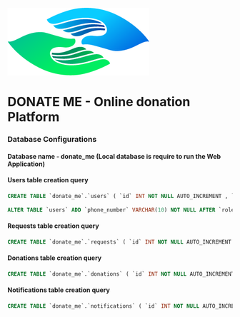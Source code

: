 ![image info](./public/images/logo.png)

# DONATE ME - Online donation Platform

### Database Configurations

#### Database name - donate_me (Local database is require to run the Web Application)

#### Users table creation query

~~~~sql
CREATE TABLE `donate_me`.`users` ( `id` INT NOT NULL AUTO_INCREMENT , `first_name` VARCHAR(20) NOT NULL , `last_name` VARCHAR(20) NOT NULL , `email` VARCHAR(50) NOT NULL , `password` VARCHAR(255) NOT NULL , `role` VARCHAR(10) NOT NULL , `created_at` TIMESTAMP NOT NULL , PRIMARY KEY (`id`)) ENGINE = InnoDB;
~~~~

~~~~sql
ALTER TABLE `users` ADD `phone_number` VARCHAR(10) NOT NULL AFTER `role`, ADD `address_line_1` VARCHAR(20) NOT NULL AFTER `phone_number`, ADD `address_line_2` VARCHAR(20) NOT NULL AFTER `address_line_1`, ADD `city_town` VARCHAR(20) NOT NULL AFTER `address_line_2`, ADD `postal_code` VARCHAR(10) NOT NULL AFTER `city_town`, ADD `state` VARCHAR(20) NOT NULL AFTER `postal_code`;
~~~~

#### Requests table creation query

~~~~sql
CREATE TABLE `donate_me`.`requests` ( `id` INT NOT NULL AUTO_INCREMENT , `title` VARCHAR(50) NOT NULL , `description` VARCHAR(500) NOT NULL , `total_amount` INT NOT NULL , `collected_amount` INT NOT NULL , `user_id` INT NOT NULL , `status` VARCHAR(10) NOT NULL , `created_at` TIMESTAMP NOT NULL , PRIMARY KEY (`id`)) ENGINE = InnoDB;
~~~~

#### Donations table creation query

~~~~sql
CREATE TABLE `donate_me`.`donations` ( `id` INT NOT NULL AUTO_INCREMENT , `request_id` INT NOT NULL , `user_id` INT NOT NULL , `amount` INT NOT NULL , `status` VARCHAR(10) NOT NULL , `created_at` TIMESTAMP NOT NULL , PRIMARY KEY (`id`)) ENGINE = InnoDB;
~~~~

#### Notifications table creation query

~~~~sql
CREATE TABLE `donate_me`.`notifications` ( `id` INT NOT NULL AUTO_INCREMENT , `title` VARCHAR(50) NOT NULL , `description` VARCHAR(250) NOT NULL , `status` VARCHAR(10) NOT NULL , `user_id` INT NOT NULL , `created_at` TIMESTAMP NOT NULL , PRIMARY KEY (`id`)) ENGINE = InnoDB;
~~~~
